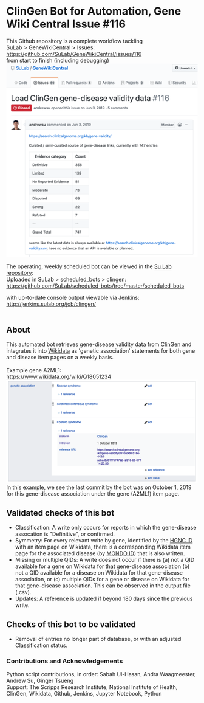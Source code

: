 # ClinGen Bot for Automation, Gene Wiki Central Issue #116
This Github repository is a complete workflow tackling </br>
SuLab > GeneWikiCentral > Issues: https://github.com/SuLab/GeneWikiCentral/issues/116 </br>
from start to finish (including debugging) </br>
![Gene Wiki Central Issue #116](https://github.com/sabahzero/ClinGen-Bot_GeneWikiCentral-Issue116/blob/master/README-images/GeneWikiCentral-Issue116.png)

The operating, weekly scheduled bot can be viewed in the [Su Lab repository](https://github.com/SuLab): </br>
Uploaded in SuLab > scheduled_bots > clingen: https://github.com/SuLab/scheduled-bots/tree/master/scheduled_bots </br>  

with up-to-date console output viewable via Jenkins: </br>
http://jenkins.sulab.org/job/clingen/ </br> </br>

## About
This automated bot retrieves gene-disease validity data from [ClinGen](https://search.clinicalgenome.org/kb/gene-validity) and integrates it into [Wikidata](https://www.wikidata.org/wiki/Wikidata:Main_Page) as 'genetic association' statements for both gene and disease item pages on a weekly basis. </br></br>
Example gene A2ML1: </br>
https://www.wikidata.org/wiki/Q18051234
![Genetic Association for A2ML1](https://github.com/sabahzero/ClinGen-Bot_GeneWikiCentral-Issue116/blob/master/README-images/Genetic-Association.png)
In this example, we see the last commit by the bot was on October 1, 2019 for this gene-disease association under the gene (A2ML1) item page.

## Validated checks of this bot 
- Classification: A write only occurs for reports in which the gene-disease assocation is "Definitive", or confirmed.
- Symmetry: For every relevant write by gene, identified by the [HGNC ID](https://www.genenames.org/) with an item page on Wikidata, there is a corresponding Wikidata item page for the associated disease (by [MONDO ID](https://www.ebi.ac.uk/ols/ontologies/mondo)) that is also written.
- Missing or multiple QIDs: A write does not occur if there is (a) not a QID available for a gene on Wikidata for that gene-disease association (b) not a QID available for a disease on Wikidata for that gene-disease association, or (c) multiple QIDs for a gene or disease on Wikidata for that gene-disease association. This can be observed in the output file (.csv).
- Updates: A reference is updated if beyond 180 days since the previous write.

## Checks of this bot to be validated
- Removal of entries no longer part of database, or with an adjusted Classification status.

### Contributions and Acknowledgements 
Python script contributions, in order: Sabah Ul-Hasan, Andra Waagmeester, Andrew Su, Ginger Tsueng </br>
Support: The Scripps Research Institute, National Institute of Health, ClinGen, Wikidata, Github, Jenkins, Jupyter Notebook, Python
